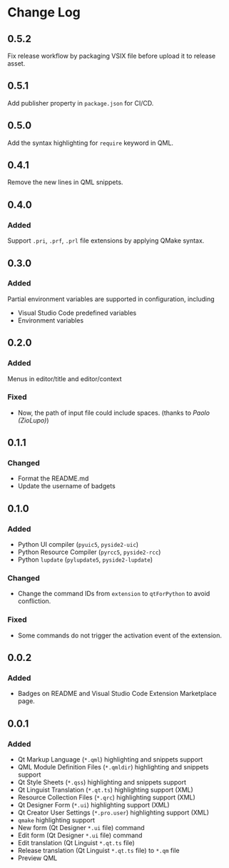 # Change Log

## 0.5.2

Fix release workflow by packaging VSIX file before upload it to release asset.

## 0.5.1

Add publisher property in `package.json` for CI/CD.

## 0.5.0

Add the syntax highlighting for `require` keyword in QML.

## 0.4.1

Remove the new lines in QML snippets.

## 0.4.0

### Added

Support `.pri`, `.prf`, `.prl` file extensions by applying QMake syntax.

## 0.3.0

### Added

Partial environment variables are supported in configuration, including

* Visual Studio Code predefined variables
* Environment variables

## 0.2.0

### Added

Menus in editor/title and editor/context

### Fixed

* Now, the path of input file could include spaces. (thanks to _Paolo (ZioLupo)_)

## 0.1.1

### Changed

* Format the README.md
* Update the username of badgets

## 0.1.0

### Added

* Python UI compiler (`pyuic5`, `pyside2-uic`)
* Python Resource Compiler (`pyrcc5`, `pyside2-rcc`)
* Python `lupdate` (`pylupdate5`, `pyside2-lupdate`)

### Changed

* Change the command IDs from `extension` to `qtForPython` to avoid confliction.

### Fixed

* Some commands do not trigger the activation event of the extension.

## 0.0.2

### Added

* Badges on README and Visual Studio Code Extension Marketplace page.

## 0.0.1

### Added

* Qt Markup Language (`*.qml`) highlighting and snippets support
* QML Module Definition Files (`*.qmldir`) highlighting and snippets support
* Qt Style Sheets (`*.qss`) highlighting and snippets support
* Qt Linguist Translation (`*.qt.ts`) highlighting support (XML)
* Resource Collection Files (`*.qrc`) highlighting support (XML)
* Qt Designer Form (`*.ui`) highlighting support (XML)
* Qt Creator User Settings (`*.pro.user`) highlighting support (XML)
* `qmake` highlighting support
* New form (Qt Designer `*.ui` file) command
* Edit form (Qt Designer `*.ui` file) command
* Edit translation (Qt Linguist `*.qt.ts` file)
* Release translation (Qt Linguist `*.qt.ts` file) to `*.qm` file
* Preview QML
